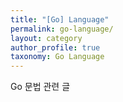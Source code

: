 ```yaml
---
title: "[Go] Language"
permalink: go-language/
layout: category
author_profile: true
taxonomy: Go Language
---
```


Go 문법 관련 글
